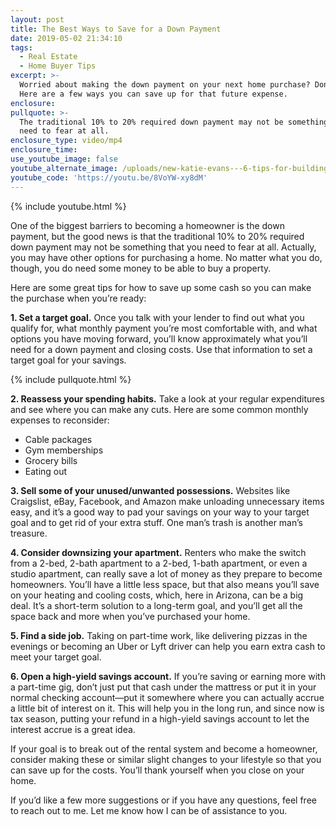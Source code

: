 ```yaml
---
layout: post
title: The Best Ways to Save for a Down Payment
date: 2019-05-02 21:34:10
tags:
  - Real Estate
  - Home Buyer Tips
excerpt: >-
  Worried about making the down payment on your next home purchase? Don’t be!
  Here are a few ways you can save up for that future expense.
enclosure:
pullquote: >-
  The traditional 10% to 20% required down payment may not be something that you
  need to fear at all.
enclosure_type: video/mp4
enclosure_time:
use_youtube_image: false
youtube_alternate_image: /uploads/new-katie-evans---6-tips-for-building-your-savings-youtube-new.jpg
youtube_code: 'https://youtu.be/8VoYW-xy8dM'
---
```


{% include youtube.html %}

One of the biggest barriers to becoming a homeowner is the down payment, but the good news is that the traditional 10% to 20% required down payment may not be something that you need to fear at all. Actually, you may have other options for purchasing a home. No matter what you do, though, you do need some money to be able to buy a property.

Here are some great tips for how to save up some cash so you can make the purchase when you’re ready:

**1\. Set a target goal.** Once you talk with your lender to find out what you qualify for, what monthly payment you’re most comfortable with, and what options you have moving forward, you’ll know approximately what you’ll need for a down payment and closing costs. Use that information to set a target goal for your savings.

{% include pullquote.html %}

**2\. Reassess your spending habits.** Take a look at your regular expenditures and see where you can make any cuts. Here are some common monthly expenses to reconsider:

* Cable packages
* Gym memberships
* Grocery bills
* Eating out

**3\. Sell some of your unused/unwanted possessions.** Websites like Craigslist, eBay, Facebook, and Amazon make unloading unnecessary items easy, and it’s a good way to pad your savings on your way to your target goal and to get rid of your extra stuff. One man’s trash is another man’s treasure.

**4\. Consider downsizing your apartment.** Renters who make the switch from a 2-bed, 2-bath apartment to a 2-bed, 1-bath apartment, or even a studio apartment, can really save a lot of money as they prepare to become homeowners. You’ll have a little less space, but that also means you’ll save on your heating and cooling costs, which, here in Arizona, can be a big deal. It’s a short-term solution to a long-term goal, and you’ll get all the space back and more when you’ve purchased your home.

**5\. Find a side job.** Taking on part-time work, like delivering pizzas in the evenings or becoming an Uber or Lyft driver can help you earn extra cash to meet your target goal.

**6\. Open a high-yield savings account.** If you’re saving or earning more with a part-time gig, don’t just put that cash under the mattress or put it in your normal checking account—put it somewhere where you can actually accrue a little bit of interest on it. This will help you in the long run, and since now is tax season, putting your refund in a high-yield savings account to let the interest accrue is a great idea.

If your goal is to break out of the rental system and become a homeowner, consider making these or similar slight changes to your lifestyle so that you can save up for the costs. You’ll thank yourself when you close on your home.

If you’d like a few more suggestions or if you have any questions, feel free to reach out to me. Let me know how I can be of assistance to you.<br>&nbsp;